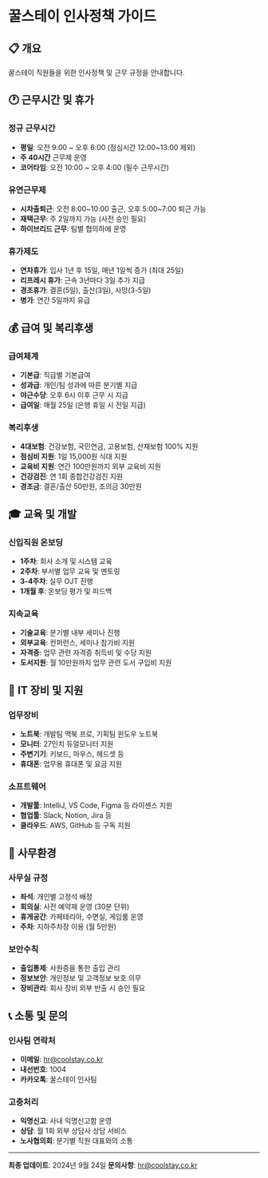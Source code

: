 # 꿀스테이 인사정책 가이드

## 📋 개요
꿀스테이 직원들을 위한 인사정책 및 근무 규정을 안내합니다.

## 🕐 근무시간 및 휴가

### 정규 근무시간
- **평일**: 오전 9:00 ~ 오후 6:00 (점심시간 12:00~13:00 제외)
- **주 40시간** 근무제 운영
- **코어타임**: 오전 10:00 ~ 오후 4:00 (필수 근무시간)

### 유연근무제
- **시차출퇴근**: 오전 8:00~10:00 출근, 오후 5:00~7:00 퇴근 가능
- **재택근무**: 주 2일까지 가능 (사전 승인 필요)
- **하이브리드 근무**: 팀별 협의하에 운영

### 휴가제도
- **연차휴가**: 입사 1년 후 15일, 매년 1일씩 증가 (최대 25일)
- **리프레시 휴가**: 근속 3년마다 3일 추가 지급
- **경조휴가**: 결혼(5일), 출산(3일), 사망(3-5일)
- **병가**: 연간 5일까지 유급

## 💰 급여 및 복리후생

### 급여체계
- **기본급**: 직급별 기본급여
- **성과급**: 개인/팀 성과에 따른 분기별 지급
- **야근수당**: 오후 6시 이후 근무 시 지급
- **급여일**: 매월 25일 (은행 휴일 시 전일 지급)

### 복리후생
- **4대보험**: 건강보험, 국민연금, 고용보험, 산재보험 100% 지원
- **점심비 지원**: 1일 15,000원 식대 지원
- **교육비 지원**: 연간 100만원까지 외부 교육비 지원
- **건강검진**: 연 1회 종합건강검진 지원
- **경조금**: 결혼/출산 50만원, 조의금 30만원

## 🎓 교육 및 개발

### 신입직원 온보딩
- **1주차**: 회사 소개 및 시스템 교육
- **2주차**: 부서별 업무 교육 및 멘토링
- **3-4주차**: 실무 OJT 진행
- **1개월 후**: 온보딩 평가 및 피드백

### 지속교육
- **기술교육**: 분기별 내부 세미나 진행
- **외부교육**: 컨퍼런스, 세미나 참가비 지원
- **자격증**: 업무 관련 자격증 취득비 및 수당 지원
- **도서지원**: 월 10만원까지 업무 관련 도서 구입비 지원

## 📱 IT 장비 및 지원

### 업무장비
- **노트북**: 개발팀 맥북 프로, 기획팀 윈도우 노트북
- **모니터**: 27인치 듀얼모니터 지원
- **주변기기**: 키보드, 마우스, 헤드셋 등
- **휴대폰**: 업무용 휴대폰 및 요금 지원

### 소프트웨어
- **개발툴**: IntelliJ, VS Code, Figma 등 라이센스 지원
- **협업툴**: Slack, Notion, Jira 등
- **클라우드**: AWS, GitHub 등 구독 지원

## 🏢 사무환경

### 사무실 규정
- **좌석**: 개인별 고정석 배정
- **회의실**: 사전 예약제 운영 (30분 단위)
- **휴게공간**: 카페테리아, 수면실, 게임룸 운영
- **주차**: 지하주차장 이용 (월 5만원)

### 보안수칙
- **출입통제**: 사원증을 통한 출입 관리
- **정보보안**: 개인정보 및 고객정보 보호 의무
- **장비관리**: 회사 장비 외부 반출 시 승인 필요

## 📞 소통 및 문의

### 인사팀 연락처
- **이메일**: hr@coolstay.co.kr
- **내선번호**: 1004
- **카카오톡**: 꿀스테이 인사팀

### 고충처리
- **익명신고**: 사내 익명신고함 운영
- **상담**: 월 1회 외부 상담사 상담 서비스
- **노사협의회**: 분기별 직원 대표와의 소통

---
**최종 업데이트**: 2024년 9월 24일
**문의사항**: hr@coolstay.co.kr
